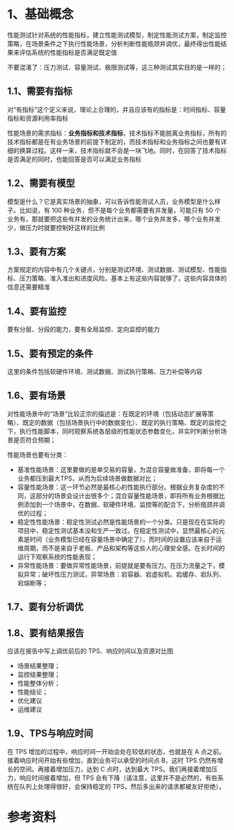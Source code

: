 # 1、基础概念

性能测试针对系统的性能指标，建立性能测试模型，制定性能测试方案，制定监控策略，在场景条件之下执行性能场景，分析判断性能瓶颈并调优，最终得出性能结果来评估系统的性能指标是否满足既定值

不要混淆了：压力测试、容量测试、极限测试等，这三种测试其实目的是一样的；

## 1.1、需要有指标

对“有指标”这个定义来说，理论上合理的，并且应该有的指标是：时间指标、容量指标和资源利用率指标

性能场景的需求指标：**业务指标和技术指标**，技术指标不能脱离业务指标，所有的技术指标都是在有业务场景的前提下制定的，而技术指标和业务指标之间也要有详细的换算过程。这样一来，技术指标就不会是一块飞地。同时，在回答了技术指标是否满足的同时，也能回答是否可以满足业务指标

## 1.2、需要有模型

模型是什么？它是真实场景的抽象，可以告诉性能测试人员，业务模型是什么样子。比如说，有 100 种业务，但不是每个业务都需要有并发量，可能只有 50 个业务有，那就要把这些有并发的业务统计出来，哪个业务并发多，哪个业务并发少，做压力时就要控制好这样的比例

## 1.3、要有方案

方案规定的内容中有几个关键点，分别是测试环境、测试数据、测试模型、性能指标、压力策略、准入准出和进度风险。基本上有这些内容就够了，这些内容具体的信息还需要精准

## 1.4、要有监控

要有分层、分段的能力，要有全局监控、定向监控的能力

## 1.5、要有预定的条件

这里的条件包括软硬件环境、测试数据、测试执行策略、压力补偿等内容

## 1.6、要有场景

对性能场景中的“场景”比较正宗的描述是：在既定的环境（包括动态扩展等策略）、既定的数据（包括场景执行中的数据变化）、既定的执行策略、既定的监控之下，执行性能脚本，同时观察系统各层级的性能状态参数变化，并实时判断分析场景是否符合预期；

性能场景也要有分类：
- 基准性能场景：这里要做的是单交易的容量，为混合容量做准备，即将每一个业务都压到最大TPS，从而为后续场景做数据对比；
- 容量性能场景：这一环节必然是最核心的性能执行部分。根据业务复杂度的不同，这部分的场景会设计出很多个；混合容量性能场景，即将所有业务根据比例添加到一个场景中，在数据、软硬件环境、监控等的配合下，分析瓶颈并调优的过程；
- 稳定性性能场景：稳定性测试必然是性能场景的一个分类。只是现在在实际的项目中，稳定性测试基本没和生产一致过。在稳定性测试中，显然最核心的元素是时间（业务模型已经在容量场景中确定了），而时间的设置应该来自于运维周期，而不是来自于老板、产品和架构等这些人的心理安全感。在长时间的运行下观察系统的性能表现；
- 异常性能场景：要做异常性能场景，前提就是要有压力。在压力流量之下，模拟异常；破坏性压力测试，异常场景：宕容器、宕虚拟机、宕缓存、宕队列、宕熔断等；

## 1.7、要有分析调优


## 1.8、要有结果报告

应该在报告中写上调优前后的 TPS、响应时间以及资源对比图
- 场景结果整理；
- 监控结果整理；
- 性能整体分析；
- 性能结论；
- 优化建议
- 运维建议

## 1.9、TPS与响应时间

在 TPS 增加的过程中，响应时间一开始会处在较低的状态，也就是在 A 点之前。接着响应时间开始有些增加，直到业务可以承受的时间点 B，这时 TPS 仍然有增长的空间。再接着增加压力，达到 C 点时，达到最大 TPS。我们再接着增加压力，响应时间接着增加，但 TPS 会有下降（请注意，这里并不是必然的，有些系统在队列上处理得很好，会保持稳定的 TPS，然后多出来的请求都被友好拒绝）。

# 参考资料
